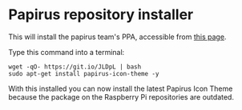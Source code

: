 # Papirus repository installer
This will install the papirus team's PPA, accessible from [this page](https://launchpad.net/~papirus/+archive/ubuntu/papirus).

Type this command into a terminal:
```
wget -qO- https://git.io/JLDpL | bash
sudo apt-get install papirus-icon-theme -y
```

With this installed you can now install the latest Papirus Icon Theme because the package on the Raspberry Pi repositories are outdated.
